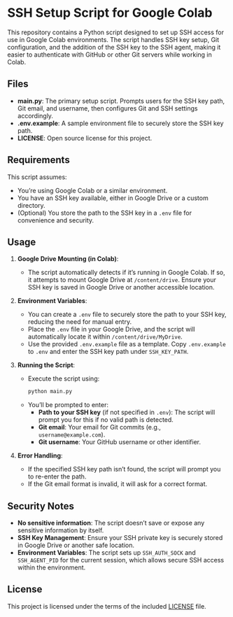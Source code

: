 # SSH Setup Script for Google Colab

This repository contains a Python script designed to set up SSH access for use in Google Colab environments. The script handles SSH key setup, Git configuration, and the addition of the SSH key to the SSH agent, making it easier to authenticate with GitHub or other Git servers while working in Colab.

## Files

- **main.py**: The primary setup script. Prompts users for the SSH key path, Git email, and username, then configures Git and SSH settings accordingly.
- **.env.example**: A sample environment file to securely store the SSH key path.
- **LICENSE**: Open source license for this project.

## Requirements

This script assumes:

- You’re using Google Colab or a similar environment.
- You have an SSH key available, either in Google Drive or a custom directory.
- (Optional) You store the path to the SSH key in a `.env` file for convenience and security.

## Usage

1. **Google Drive Mounting (in Colab)**:

   - The script automatically detects if it’s running in Google Colab. If so, it attempts to mount Google Drive at `/content/drive`. Ensure your SSH key is saved in Google Drive or another accessible location.

2. **Environment Variables**:

   - You can create a `.env` file to securely store the path to your SSH key, reducing the need for manual entry.
   - Place the `.env` file in your Google Drive, and the script will automatically locate it within `/content/drive/MyDrive`.
   - Use the provided `.env.example` file as a template. Copy `.env.example` to `.env` and enter the SSH key path under `SSH_KEY_PATH`.

3. **Running the Script**:

   - Execute the script using:
     ```bash
     python main.py
     ```
   - You’ll be prompted to enter:
     - **Path to your SSH key** (if not specified in `.env`): The script will prompt you for this if no valid path is detected.
     - **Git email**: Your email for Git commits (e.g., `username@example.com`).
     - **Git username**: Your GitHub username or other identifier.

4. **Error Handling**:
   - If the specified SSH key path isn’t found, the script will prompt you to re-enter the path.
   - If the Git email format is invalid, it will ask for a correct format.

## Security Notes

- **No sensitive information**: The script doesn’t save or expose any sensitive information by itself.
- **SSH Key Management**: Ensure your SSH private key is securely stored in Google Drive or another safe location.
- **Environment Variables**: The script sets up `SSH_AUTH_SOCK` and `SSH_AGENT_PID` for the current session, which allows secure SSH access within the environment.

## License

This project is licensed under the terms of the included [LICENSE](./LICENSE) file.
